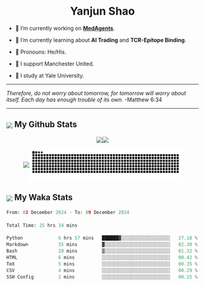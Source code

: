 

<h1 align="center">Yanjun Shao</h1>

- 🐒 I’m currently working on **[MedAgents](https://github.com/gersteinlab/MedAgents)**.

- 🦧 I’m currently learning about **AI Trading** and **TCR-Epitope Binding**.

- 🦍 Pronouns: He/His.

- 👹 I support Manchester United.

- 🐶 I study at Yale University.

---

<i> Therefore, do not worry about tomorrow, for tomorrow will worry about itself. Each day has enough trouble of its own. </i> -Matthew 6:34

---

<h2><img src="https://emojis.slackmojis.com/emojis/images/1579216111/7550/pikachu_wave.gif?1579216111" align="center" width="28" /> My Github Stats</h2>

<p align="center"><img align="center" src = "https://github-readme-stats.vercel.app/api?username=super-dainiu&show_icons=true&count_private=true&theme=tokyonight&hide=issues&line_height=30" width="400px"><img align="center" src = "https://github-readme-streak-stats.herokuapp.com/?user=super-dainiu&theme=tokyonight" width="400px"></p>

<p align="center"><img align="center" width="400px" src="https://github-readme-stats.vercel.app/api/top-langs/?username=super-dainiu&layout=compact&theme=tokyonight&hide=html,tex,jupyter%20notebook"><img align="center" width="400px" src="https://github.com/super-dainiu/super-dainiu/blob/output/github-contribution-grid-snake.svg"></p>

<h2><img src="https://emojis.slackmojis.com/emojis/images/1579216111/7550/pikachu_wave.gif?1579216111" align="center" width="28" /> My Waka Stats</h2>

<!--START_SECTION:waka-->

```python
From: 02 December 2024 - To: 09 December 2024

Total Time: 25 hrs 34 mins

Python             6 hrs 57 mins   ██████▓░░░░░░░░░░░░░░░░░░   27.18 %
Markdown           35 mins         ▓░░░░░░░░░░░░░░░░░░░░░░░░   02.30 %
Bash               20 mins         ▒░░░░░░░░░░░░░░░░░░░░░░░░   01.32 %
HTML               6 mins          ░░░░░░░░░░░░░░░░░░░░░░░░░   00.42 %
TeX                5 mins          ░░░░░░░░░░░░░░░░░░░░░░░░░   00.35 %
CSV                4 mins          ░░░░░░░░░░░░░░░░░░░░░░░░░   00.29 %
SSH Config         2 mins          ░░░░░░░░░░░░░░░░░░░░░░░░░   00.15 %
```

<!--END_SECTION:waka-->
